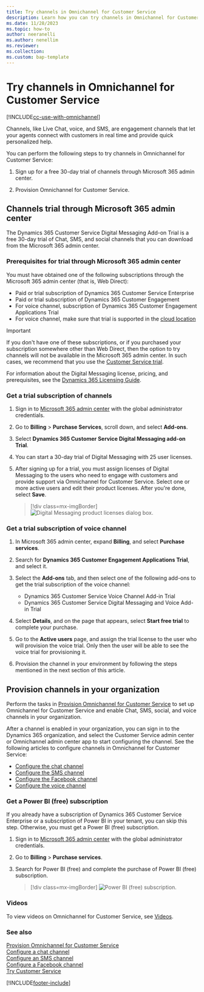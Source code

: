 ```yaml
---
title: Try channels in Omnichannel for Customer Service
description: Learn how you can try channels in Omnichannel for Customer Service to connect and engage with your customers in real time.
ms.date: 11/28/2023
ms.topic: how-to
author: neeranelli
ms.author: nenellim
ms.reviewer:
ms.collection:
ms.custom: bap-template
---
```


# Try channels in Omnichannel for Customer Service

[!INCLUDE[cc-use-with-omnichannel](../../includes/cc-use-with-omnichannel.md)]

Channels, like Live Chat, voice, and SMS, are engagement channels that let your agents connect with customers in real time and provide quick personalized help.

You can perform the following steps to try channels in Omnichannel for Customer Service:

1. Sign up for a free 30-day trial of channels through Microsoft 365 admin center.

1. Provision Omnichannel for Customer Service.


## Channels trial through Microsoft 365 admin center

The Dynamics 365 Customer Service Digital Messaging Add-on Trial is a free 30-day trial of Chat, SMS, and social channels that you can download from the Microsoft 365 admin center.

### Prerequisites for trial through Microsoft 365 admin center

You must have obtained one of the following subscriptions through the Microsoft 365 admin center (that is, Web Direct):

- Paid or trial subscription of Dynamics 365 Customer Service Enterprise
- Paid or trial subscription of Dynamics 365 Customer Engagement
- For voice channel, subscription of Dynamics 365 Customer Engagement Applications Trial
- For voice channel, make sure that trial is supported in the [cloud location](../administer/voice-channel-region-availability.md)

> [!IMPORTANT]
> If you don't have one of these subscriptions, or if you purchased your subscription somewhere other than Web Direct, then the option to try channels will not be available in the Microsoft 365 admin center. In such cases, we recommend that you use the [Customer Service trial](https://dynamics.microsoft.com/customer-service/overview/).

For information about the Digital Messaging license, pricing, and prerequisites, see the [Dynamics 365 Licensing Guide](https://go.microsoft.com/fwlink/p/?LinkId=866544).

### Get a trial subscription of channels

1. Sign in to [Microsoft 365 admin center](https://admin.microsoft.com) with the global administrator credentials.

2. Go to **Billing** > **Purchase Services**, scroll down, and select **Add-ons**.

3. Select **Dynamics 365 Customer Service Digital Messaging add-on Trial**.

4. You can start a 30-day trial of Digital Messaging with 25 user licenses.

5. After signing up for a trial, you must assign licenses of Digital Messaging to the users who need to engage with customers and provide support via Omnichannel for Customer Service. Select one or more active users and edit their product licenses. After you're done, select **Save**.

    > [!div class=mx-imgBorder]
    > ![Digital Messaging product licenses dialog box.](../media/digital-trial-assign-users.png "Digital Messaging product licenses dialog box")

### Get a trial subscription of voice channel

1. In Microsoft 365 admin center, expand **Billing**, and select **Purchase services**.

1. Search for **Dynamics 365 Customer Engagement Applications Trial**, and select it.

1. Select the **Add-ons** tab, and then select one of the following add-ons to get the trial subscription of the voice channel:

   - Dynamics 365 Customer Service Voice Channel Add-in Trial
   - Dynamics 365 Customer Service Digital Messaging and Voice Add-in Trial

1. Select **Details**, and on the page that appears, select **Start free trial** to complete your purchase.

1. Go to the **Active users** page, and assign the trial license to the user who will provision the voice trial. Only then the user will be able to see the voice trial for provisioning it.

1. Provision the channel in your environment by following the steps mentioned in the next section of this article.

## Provision channels in your organization

Perform the tasks in [Provision Omnichannel for Customer Service](omnichannel-provision-license.md) to set up Omnichannel for Customer Service and enable Chat, SMS, social, and voice channels in your organization.

After a channel is enabled in your organization, you can sign in to the Dynamics 365 organization, and select the Customer Service admin center or Omnichannel admin center app to start configuring the channel. See the following articles to configure channels in Omnichannel for Customer Service:

- [Configure the chat channel](../administer/set-up-chat-widget.md)
- [Configure the SMS channel](../administer/configure-sms-channel.md)
- [Configure the Facebook channel](../administer/configure-facebook-channel.md)
- [Configure the voice channel](../administer/voice-channel-inbound-calling.md)

### Get a Power BI (free) subscription

If you already have a subscription of Dynamics 365 Customer Service Enterprise or a subscription of Power BI in your tenant, you can skip this step. Otherwise, you must get a Power BI (free) subscription.

1. Sign in to [Microsoft 365 admin center](https://admin.microsoft.com) with the global administrator credentials.

2. Go to **Billing** > **Purchase services**.

3. Search for Power BI (free) and complete the purchase of Power BI (free) subscription.

    > [!div class=mx-imgBorder]
    > ![Power BI (free) subscription.](../media/powerbi-free.png "Power BI (free) subscription")

### Videos

To view videos on Omnichannel for Customer Service, see [Videos](../use/videos.md).

### See also

[Provision Omnichannel for Customer Service](omnichannel-provision-license.md)  
[Configure a chat channel](../administer/set-up-chat-widget.md)  
[Configure an SMS channel](../administer/configure-sms-channel.md)  
[Configure a Facebook channel](../administer/configure-facebook-channel.md)  
[Try Customer Service](try-customer-service.md)  

[!INCLUDE[footer-include](../../includes/footer-banner.md)]
